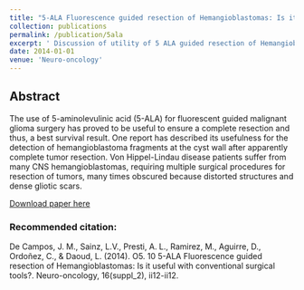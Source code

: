 ```yaml
---
title: "5-ALA Fluorescence guided resection of Hemangioblastomas: Is it useful with conventional surgical tools?"
collection: publications
permalink: /publication/5ala
excerpt: ' Discussion of utility of 5 ALA guided resection of Hemangioblastomas'
date: 2014-01-01
venue: 'Neuro-oncology'
---
```

## Abstract
The use of 5-aminolevulinic acid (5-ALA) for fluorescent guided malignant glioma surgery has proved to be useful to ensure a complete resection and thus, a best survival result. One report has described its usefulness for the detection of hemangioblastoma fragments at the cyst wall after apparently complete tumor resection. Von Hippel-Lindau disease patients suffer from many CNS hemangioblastomas, requiring multiple surgical procedures for resection of tumors, many times obscured because distorted structures and dense gliotic scars.

[Download paper here](https://www.researchgate.net/publication/285477238_O510_5-ALA_FLUORESCENCE_GUIDED_RESECTION_OF_HEMANGIOBLASTOMAS_-_IS_IT_USEFUL_WITH_CONVENTIONAL_SURGICAL_TOOLS)

### Recommended citation: 
De Campos, J. M., Sainz, L.V., Presti, A. L., Ramirez, M., Aguirre, D., Ordoñez, C., & Daoud, L. (2014). O5. 10 5-ALA Fluorescence guided resection of Hemangioblastomas: Is it useful with conventional surgical tools?. Neuro-oncology, 16(suppl_2), ii12-ii12.
